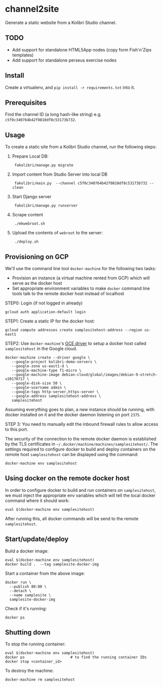 channel2site
============
Generate a static website from a Kolibri Studio channel.

TODO
----
  - Add support for standalone HTML5App nodes (copy form Fish'n'Zips templates)
  - Add support for standalone perseus exercise nodes


Install
-------
Create a virtualenv, and `pip install -r requirements.txt` into it.



Prerequisites
-------------
Find the channel ID (a long hash-like string) e.g. `c5f0c340764b42f0810df8c53173b732`.



Usage
-----
To create a static site from a Kolibri Studio channel, run the following steps:

1. Prepare Local DB:

        fakolibri/manage.py migrate


2. Import content from Studio Server into local DB

        fakolibri/main.py  --channel c5f0c340764b42f0810df8c53173b732 --clean


3. Start Django server

        fakolibri/manage.py runserver

4. Scrape content

        ./mkwebroot.sh

5. Upload the contents of `webroot` to the server:

        ./deploy.sh








Provisioning on GCP
-------------------

We'll use the command line tool `docker-machine` for the following two tasks:
  - Provision an instance (a virtual machine rented from GCP) which will
    serve as the docker host
  - Set appropriate environment variables to make `docker` command line tools
    talk to the remote docker host instead of localhost


STEP0: Login (if not logged in already)

    gcloud auth application-default login


STEP1: Create a static IP for the docker host:

    gcloud compute addresses create samplesitehost-address --region us-east1


STEP2: Use `docker-machine`'s [GCE driver](https://docs.docker.com/machine/drivers/gce/)
to setup a docker host called `samplesitehost` in the Google cloud.

    docker-machine create --driver google \
       --google-project kolibri-demo-servers \
       --google-zone us-east1-d \
       --google-machine-type f1-micro \
       --google-machine-image debian-cloud/global/images/debian-9-stretch-v20170717 \
       --google-disk-size 50 \
       --google-username admin \
       --google-tags http-server,https-server \
       --google-address samplesitehost-address \
       samplesitehost


Assuming everything goes to plan, a new instance should be running, with docker
installed on it and the docker daemon listening on port `2375`.

STEP 3: You need to manually edit the inbound firewall rules to allow access to this port.


The security of the connection to the remote docker daemon is established by the
TLS certificates in `~/.docker/machine/machines/samplesitehost/`.
The settings required to configure docker to build and deploy containers on the
remote host `samplesitehost` can be displayed using the command:

    docker-machine env samplesitehost



Using docker on the remote docker host
--------------------------------------

In order to configure docker to build and run containers on `samplesitehost`, we must
inject the appropriate env variables which will tell the local docker command
where it should work:

    eval $(docker-machine env samplesitehost)

After running this, all docker commands will be send to the remote `samplesitehost`.



Start/update/deploy
-------------------

Build a docker image:

    eval $(docker-machine env samplesitehost)
    docker build .  --tag samplesite-docker-img

Start a container from the above image:

    docker run \
      --publish 80:80 \
      --detach \
      --name samplesite \
      samplesite-docker-img


Check if it's running:

    docker ps




Shutting down
-------------

To stop the running container:

    eval $(docker-machine env samplesitehost)
    docker ps                     # to find the running container IDs
    docker stop <container_id>

To destroy the machine:

    docker-machine rm samplesitehost
